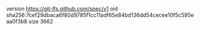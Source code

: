 version https://git-lfs.github.com/spec/v1
oid sha256:7cef29dbaca6f80d9785f1cc11adf65e84bd136dd54cecee10f5c595eaa0f3b8
size 3662
